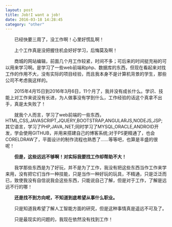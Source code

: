 ```yaml
---
layout: post
title: Job!I want a job!
date: 2016-03-18 14:28:45
category: "other"
---
```


　　已经快要三周了，没工作啊！心里好慌乱啊！

　　上个工作真是没把握住机会好好学习，后悔莫及啊！

　　商城的网站编辑，前面几个月工作较紧，时间不多；可后来的时间挺充裕的可以用来学习啊。是学习了一些web前端和php、数据库的东西，但现在看起来对找工作的作用不大，没有实际的项目经验，而且我本身不是计算机背景的学生，那些公司不考虑我这样的。

　　2015年4月15日到2016年3月6日，11个月了，我并没有成长什么。学识、技能上对工作来说没有长进，为人做事没有学到什么，工作经验的话这个真拿不出手，真是太失败了！

　　就我个人而言，学习了web前端的一些东西，HTML,CSS,JAVASCRIPT,JQUERY,BOOTSTRAP,ANGULARJS,NODEJS,JSP;其它语言，学习了PHP,JAVA,.NET;同时学习了MYSQL,ORACLE,ANDROID开发，学会使用GITHUB，并用来搭建自己的博客系统;对于PS更精通了，也会CORELDRAW了，平面设计的制作流程也熟悉了……等等吧，也算是丰盛的很呢！

　　**但是，这些远远不够啊！对实际我要找工作却帮助不大！**

　　我学那些东西是为了好玩，并不是为了工作，我没有把这些东西当作工作来学来用，没有把它们当作一种技能，只是当作一种好玩的玩具，不精通，只是泛泛而已，致使我没有自信说我会这些东西，只能说自己了解，但是对于工作，了解是远远不行的哪！

　　**还是找不到方向呢，不知道到底希望从事什么职业。**

　　只是知道我希望了解人工智能方面的研究，但是这种事情真是遥远不可及了。

　　只是最现实的问题的，我现在依然没有找到工作！